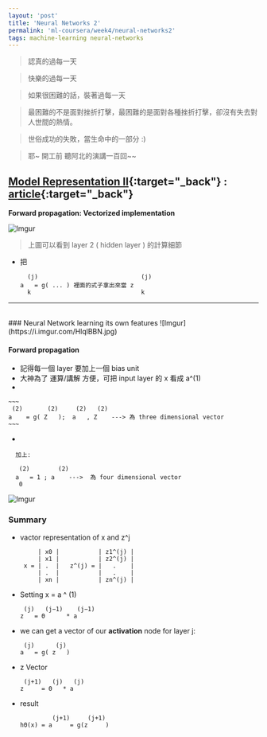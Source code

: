 ```yaml
---
layout: 'post'
title: 'Neural Networks 2'
permalink: 'ml-coursera/week4/neural-networks2'
tags: machine-learning neural-networks
---
```


> 認真的過每一天

> 快樂的過每一天

> 如果很困難的話，裝著過每一天

> 最困難的不是面對挫折打擊，最困難的是面對各種挫折打擊，卻沒有失去對人世間的熱情。

> 世俗成功的失敗，當生命中的一部分 :)

> 耶~ 開工前 聽阿北的演講一百回~~

## [Model Representation II](https://www.coursera.org/learn/machine-learning/lecture/Hw3VK/model-representation-ii){:target="_back"} : [article](https://www.coursera.org/learn/machine-learning/supplement/YlEVx/model-representation-ii){:target="_back"}

__Forward propagation: Vectorized implementation__

![Imgur](https://i.imgur.com/XTXWA6n.jpg?1)

> 上圖可以看到 layer 2 ( hidden layer ) 的計算細節

-  把  

    ~~~
      (j)                             (j)
    a   = g( ... ) 裡面的式子拿出來當 z
      k                               k
    ~~~

---
<br/>
### Neural Network learning its own features
![Imgur](https://i.imgur.com/HlqlBBN.jpg) 


#### Forward propagation
   - 記得每一個 layer 要加上一個 bias unit
   - 大神為了 運算/講解 方便，可把 input layer 的 x 看成 a^(1)
   - 
    ~~~
     (2)       (2)     (2)   (2)  
    a    = g( Z   );  a   , Z    ---> 為 three dimensional vector
    ~~~ 
   - 
   ~~~
     加上:

      (2)        (2)
     a   = 1 ; a    --->  為 four dimensional vector
      0
   ~~~

![Imgur](https://i.imgur.com/M7BlTO6.jpg)


### Summary

- vactor representation of x and z^j
 
   ~~~
        | x0 |           | z1^(j) |   
        | x1 |           | z2^(j) |     
    x = | .  |   z^(j) = |   .    |   
        | .  |           |   .    |
        | xn |           | zn^(j) |    
   ~~~

- Setting x = a ^ (1)

   ~~~
    (j)   (j−1)    (j−1)
   z   = Θ      * a
   ~~~

- we can get a vector of our **activation** node for layer j:

   ~~~
    (j)      (j)
   a   = g( z   )
   ~~~

- z Vector

   ~~~
    (j+1)   (j)   (j)
   z     = Θ   * a
   ~~~

- result

   ~~~
            (j+1)     (j+1)
   hΘ(x) = a     = g(z     )
   ~~~

